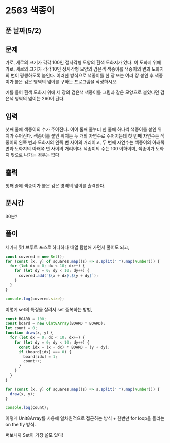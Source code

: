 # 2563 색종이

## 푼 날짜(5/2)

## 문제

가로, 세로의 크기가 각각 100인 정사각형 모양의 흰색 도화지가 있다. 이 도화지 위에 가로, 세로의 크기가 각각 10인 정사각형 모양의 검은색 색종이를 색종이의 변과 도화지의 변이 평행하도록 붙인다. 이러한 방식으로 색종이를 한 장 또는 여러 장 붙인 후 색종이가 붙은 검은 영역의 넓이를 구하는 프로그램을 작성하시오.

예를 들어 흰색 도화지 위에 세 장의 검은색 색종이를 그림과 같은 모양으로 붙였다면 검은색 영역의 넓이는 260이 된다.

## 입력

첫째 줄에 색종이의 수가 주어진다. 이어 둘째 줄부터 한 줄에 하나씩 색종이를 붙인 위치가 주어진다. 색종이를 붙인 위치는 두 개의 자연수로 주어지는데 첫 번째 자연수는 색종이의 왼쪽 변과 도화지의 왼쪽 변 사이의 거리이고, 두 번째 자연수는 색종이의 아래쪽 변과 도화지의 아래쪽 변 사이의 거리이다. 색종이의 수는 100 이하이며, 색종이가 도화지 밖으로 나가는 경우는 없다

## 출력

첫째 줄에 색종이가 붙은 검은 영역의 넓이를 출력한다.

## 푼시간

30분?

## 풀이

세가지 맛! 브루트 포스로 하나하나 배열 탐험해 가면서 풀어도 되고,

```js
const covered = new Set();
for (const [x, y] of squares.map((s) => s.split(" ").map(Number))) {
  for (let dx = 0; dx < 10; dx++) {
    for (let dy = 0; dy < 10; dy++) {
      covered.add(`${x + dx},${y + dy}`);
    }
  }
}

console.log(covered.size);
```

이렇게 set의 특징을 살려서 set 중복하는 방법,

```js
const BOARD = 100;
const board = new Uint8Array(BOARD * BOARD);
let count = 0;
function draw(x, y) {
  for (let dx = 0; dx < 10; dx++) {
    for (let dy = 0; dy < 10; dy++) {
      const idx = (x + dx) * BOARD + (y + dy);
      if (board[idx] === 0) {
        board[idx] = 1;
        count++;
      }
    }
  }
}

for (const [x, y] of squares.map((s) => s.split(" ").map(Number))) {
  draw(x, y);
}

console.log(count);
```

이렇게 Unit8Array를 사용해 일차원적으로 접근하는 방식 + 한번만 for loop을 돌리는 on the fly 방식.

써보니까 Set이 가장 쓸모 있다!
